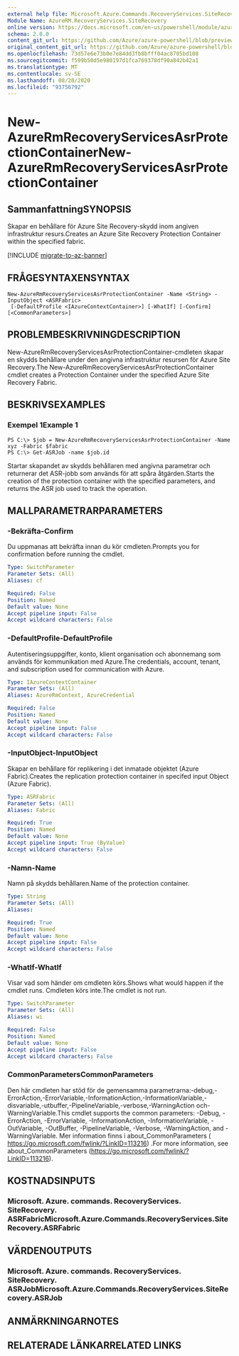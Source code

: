 ```yaml
---
external help file: Microsoft.Azure.Commands.RecoveryServices.SiteRecovery.dll-Help.xml
Module Name: AzureRM.RecoveryServices.SiteRecovery
online version: https://docs.microsoft.com/en-us/powershell/module/azurerm.recoveryservices.siterecovery/new-azurermrecoveryservicesasrprotectioncontainer
schema: 2.0.0
content_git_url: https://github.com/Azure/azure-powershell/blob/preview/src/ResourceManager/RecoveryServices.SiteRecovery/Commands.RecoveryServices.SiteRecovery/help/New-AzureRmRecoveryServicesAsrProtectionContainer.md
original_content_git_url: https://github.com/Azure/azure-powershell/blob/preview/src/ResourceManager/RecoveryServices.SiteRecovery/Commands.RecoveryServices.SiteRecovery/help/New-AzureRmRecoveryServicesAsrProtectionContainer.md
ms.openlocfilehash: 73d57e6e73b0e7e84dd3fb8bfff04ac8705bd108
ms.sourcegitcommit: f599b50d5e980197d1fca769378df90a842b42a1
ms.translationtype: MT
ms.contentlocale: sv-SE
ms.lasthandoff: 08/20/2020
ms.locfileid: "93756792"
---
```

# <span data-ttu-id="fdb87-101">New-AzureRmRecoveryServicesAsrProtectionContainer</span><span class="sxs-lookup"><span data-stu-id="fdb87-101">New-AzureRmRecoveryServicesAsrProtectionContainer</span></span>

## <span data-ttu-id="fdb87-102">Sammanfattning</span><span class="sxs-lookup"><span data-stu-id="fdb87-102">SYNOPSIS</span></span>
<span data-ttu-id="fdb87-103">Skapar en behållare för Azure Site Recovery-skydd inom angiven infrastruktur resurs.</span><span class="sxs-lookup"><span data-stu-id="fdb87-103">Creates an Azure Site Recovery Protection Container within the specified fabric.</span></span>

[!INCLUDE [migrate-to-az-banner](../../includes/migrate-to-az-banner.md)]

## <span data-ttu-id="fdb87-104">FRÅGESYNTAXEN</span><span class="sxs-lookup"><span data-stu-id="fdb87-104">SYNTAX</span></span>

```
New-AzureRmRecoveryServicesAsrProtectionContainer -Name <String> -InputObject <ASRFabric>
 [-DefaultProfile <IAzureContextContainer>] [-WhatIf] [-Confirm] [<CommonParameters>]
```

## <span data-ttu-id="fdb87-105">PROBLEMBESKRIVNING</span><span class="sxs-lookup"><span data-stu-id="fdb87-105">DESCRIPTION</span></span>
<span data-ttu-id="fdb87-106">New-AzureRmRecoveryServicesAsrProtectionContainer-cmdleten skapar en skydds behållare under den angivna infrastruktur resursen för Azure Site Recovery.</span><span class="sxs-lookup"><span data-stu-id="fdb87-106">The New-AzureRmRecoveryServicesAsrProtectionContainer cmdlet creates a Protection Container under the specified Azure Site Recovery Fabric.</span></span>

## <span data-ttu-id="fdb87-107">BESKRIVS</span><span class="sxs-lookup"><span data-stu-id="fdb87-107">EXAMPLES</span></span>

### <span data-ttu-id="fdb87-108">Exempel 1</span><span class="sxs-lookup"><span data-stu-id="fdb87-108">Example 1</span></span>
```
PS C:\> $job = New-AzureRmRecoveryServicesAsrProtectionContainer -Name xyz -Fabric $fabric
PS C:\> Get-ASRJob -name $job.id
```

<span data-ttu-id="fdb87-109">Startar skapandet av skydds behållaren med angivna parametrar och returnerar det ASR-jobb som används för att spåra åtgärden.</span><span class="sxs-lookup"><span data-stu-id="fdb87-109">Starts the creation of the protection container with the specified parameters, and returns the ASR job used to track the operation.</span></span>

## <span data-ttu-id="fdb87-110">MALLPARAMETRAR</span><span class="sxs-lookup"><span data-stu-id="fdb87-110">PARAMETERS</span></span>

### <span data-ttu-id="fdb87-111">-Bekräfta</span><span class="sxs-lookup"><span data-stu-id="fdb87-111">-Confirm</span></span>
<span data-ttu-id="fdb87-112">Du uppmanas att bekräfta innan du kör cmdleten.</span><span class="sxs-lookup"><span data-stu-id="fdb87-112">Prompts you for confirmation before running the cmdlet.</span></span>

```yaml
Type: SwitchParameter
Parameter Sets: (All)
Aliases: cf

Required: False
Position: Named
Default value: None
Accept pipeline input: False
Accept wildcard characters: False
```

### <span data-ttu-id="fdb87-113">-DefaultProfile</span><span class="sxs-lookup"><span data-stu-id="fdb87-113">-DefaultProfile</span></span>
<span data-ttu-id="fdb87-114">Autentiseringsuppgifter, konto, klient organisation och abonnemang som används för kommunikation med Azure.</span><span class="sxs-lookup"><span data-stu-id="fdb87-114">The credentials, account, tenant, and subscription used for communication with Azure.</span></span>

```yaml
Type: IAzureContextContainer
Parameter Sets: (All)
Aliases: AzureRmContext, AzureCredential

Required: False
Position: Named
Default value: None
Accept pipeline input: False
Accept wildcard characters: False
```

### <span data-ttu-id="fdb87-115">-InputObject</span><span class="sxs-lookup"><span data-stu-id="fdb87-115">-InputObject</span></span>
<span data-ttu-id="fdb87-116">Skapar en behållare för replikering i det inmatade objektet (Azure Fabric).</span><span class="sxs-lookup"><span data-stu-id="fdb87-116">Creates the replication protection container in specifed input Object (Azure Fabric).</span></span>

```yaml
Type: ASRFabric
Parameter Sets: (All)
Aliases: Fabric

Required: True
Position: Named
Default value: None
Accept pipeline input: True (ByValue)
Accept wildcard characters: False
```

### <span data-ttu-id="fdb87-117">-Namn</span><span class="sxs-lookup"><span data-stu-id="fdb87-117">-Name</span></span>
<span data-ttu-id="fdb87-118">Namn på skydds behållaren.</span><span class="sxs-lookup"><span data-stu-id="fdb87-118">Name of the protection container.</span></span>

```yaml
Type: String
Parameter Sets: (All)
Aliases:

Required: True
Position: Named
Default value: None
Accept pipeline input: False
Accept wildcard characters: False
```

### <span data-ttu-id="fdb87-119">-WhatIf</span><span class="sxs-lookup"><span data-stu-id="fdb87-119">-WhatIf</span></span>
<span data-ttu-id="fdb87-120">Visar vad som händer om cmdleten körs.</span><span class="sxs-lookup"><span data-stu-id="fdb87-120">Shows what would happen if the cmdlet runs.</span></span> <span data-ttu-id="fdb87-121">Cmdleten körs inte.</span><span class="sxs-lookup"><span data-stu-id="fdb87-121">The cmdlet is not run.</span></span>

```yaml
Type: SwitchParameter
Parameter Sets: (All)
Aliases: wi

Required: False
Position: Named
Default value: None
Accept pipeline input: False
Accept wildcard characters: False
```

### <span data-ttu-id="fdb87-122">CommonParameters</span><span class="sxs-lookup"><span data-stu-id="fdb87-122">CommonParameters</span></span>
<span data-ttu-id="fdb87-123">Den här cmdleten har stöd för de gemensamma parametrarna:-debug,-ErrorAction,-ErrorVariable,-InformationAction,-InformationVariable,-disvariable,-utbuffer,-PipelineVariable,-verbose,-WarningAction och-WarningVariable.</span><span class="sxs-lookup"><span data-stu-id="fdb87-123">This cmdlet supports the common parameters: -Debug, -ErrorAction, -ErrorVariable, -InformationAction, -InformationVariable, -OutVariable, -OutBuffer, -PipelineVariable, -Verbose, -WarningAction, and -WarningVariable.</span></span> <span data-ttu-id="fdb87-124">Mer information finns i about_CommonParameters ( https://go.microsoft.com/fwlink/?LinkID=113216) .</span><span class="sxs-lookup"><span data-stu-id="fdb87-124">For more information, see about_CommonParameters (https://go.microsoft.com/fwlink/?LinkID=113216).</span></span>

## <span data-ttu-id="fdb87-125">KOSTNADS</span><span class="sxs-lookup"><span data-stu-id="fdb87-125">INPUTS</span></span>

### <span data-ttu-id="fdb87-126">Microsoft. Azure. commands. RecoveryServices. SiteRecovery. ASRFabric</span><span class="sxs-lookup"><span data-stu-id="fdb87-126">Microsoft.Azure.Commands.RecoveryServices.SiteRecovery.ASRFabric</span></span>

## <span data-ttu-id="fdb87-127">VÄRDEN</span><span class="sxs-lookup"><span data-stu-id="fdb87-127">OUTPUTS</span></span>

### <span data-ttu-id="fdb87-128">Microsoft. Azure. commands. RecoveryServices. SiteRecovery. ASRJob</span><span class="sxs-lookup"><span data-stu-id="fdb87-128">Microsoft.Azure.Commands.RecoveryServices.SiteRecovery.ASRJob</span></span>

## <span data-ttu-id="fdb87-129">ANMÄRKNINGAR</span><span class="sxs-lookup"><span data-stu-id="fdb87-129">NOTES</span></span>

## <span data-ttu-id="fdb87-130">RELATERADE LÄNKAR</span><span class="sxs-lookup"><span data-stu-id="fdb87-130">RELATED LINKS</span></span>
